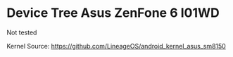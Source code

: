 # Device Tree Asus ZenFone 6 I01WD

Not tested

Kernel Source: https://github.com/LineageOS/android_kernel_asus_sm8150
